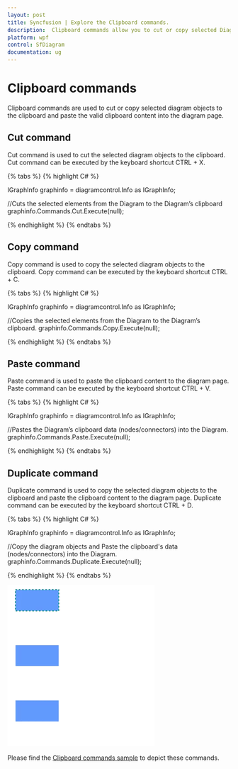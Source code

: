 ```yaml
---
layout: post
title: Syncfusion | Explore the Clipboard commands.
description:  Clipboard commands allow you to cut or copy selected Diagram objects to the Clipboard and paste the valid Clipboard content into the Diagram.
platform: wpf
control: SfDiagram
documentation: ug
---
```


# Clipboard commands

Clipboard commands are used to cut or copy selected diagram objects to the clipboard and paste the valid clipboard content into the diagram page.

## Cut command

Cut command is used to cut the selected diagram objects to the clipboard. Cut command can be executed by the keyboard shortcut CTRL + X.

{% tabs %}
{% highlight C# %}

IGraphInfo graphinfo = diagramcontrol.Info as IGraphInfo;

//Cuts the selected elements from the Diagram to the Diagram’s clipboard
graphinfo.Commands.Cut.Execute(null);

{% endhighlight %}
{% endtabs %}

## Copy command

Copy command is used to copy the selected diagram objects to the clipboard. Copy command can be executed by the keyboard shortcut CTRL + C.

{% tabs %}
{% highlight C# %}

IGraphInfo graphinfo = diagramcontrol.Info as IGraphInfo;

//Copies the selected elements from the Diagram to the Diagram’s clipboard.
graphinfo.Commands.Copy.Execute(null);

{% endhighlight %}
{% endtabs %}

## Paste command

Paste command is used to paste the clipboard content to the diagram page. Paste command can be executed by the keyboard shortcut CTRL + V.

{% tabs %}
{% highlight C# %}

IGraphInfo graphinfo = diagramcontrol.Info as IGraphInfo;

//Pastes the Diagram’s clipboard data (nodes/connectors) into the Diagram.
graphinfo.Commands.Paste.Execute(null);

{% endhighlight %}
{% endtabs %}

## Duplicate command

Duplicate command is used to copy the selected diagram objects to the clipboard and paste the clipboard content to the diagram page. Duplicate command can be executed by the keyboard shortcut CTRL + D.

{% tabs %}
{% highlight C# %}

IGraphInfo graphinfo = diagramcontrol.Info as IGraphInfo;

//Copy the diagram objects and Paste the clipboard's data (nodes/connectors) into the Diagram.
graphinfo.Commands.Duplicate.Execute(null);

{% endhighlight %}
{% endtabs %}

![Clipboard gif](Commands_Images/Commands_img11.gif)

Please find the [Clipboard commands sample](https://github.com/SyncfusionExamples/WPF-Diagram-Examples/tree/master/Samples/Commands/Clipboard%20commands) to depict these commands.